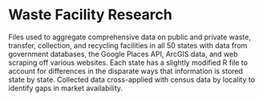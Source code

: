 # Waste Facility Research

Files used to aggregate comprehensive data on public and private waste, transfer, collection, and recycling facilities in all 50 states with data from government databases, the Google Places API, ArcGIS data, and web scraping off various websites. Each state has a slightly modified R file to account for differences in the disparate ways that information is stored state by state. Collected data cross-applied with census data by locality to identify gaps in market availability.
